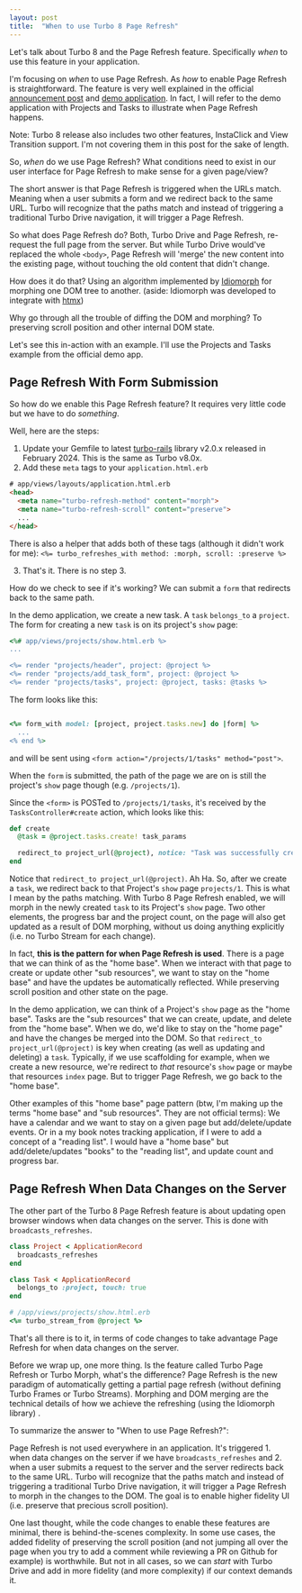 ```yaml
---
layout: post
title:  "When to use Turbo 8 Page Refresh"
---
```


Let's talk about Turbo 8 and the Page Refresh feature. Specifically *when* to use this feature in your application. 

I'm focusing on *when* to use Page Refresh. As *how* to enable Page Refresh is straightforward. The feature is very well explained in the official [announcement post](https://dev.37signals.com/a-happier-happy-path-in-turbo-with-morphing/) and [demo application](https://github.com/basecamp/turbo-8-morphing-demo). In fact, I will refer to the demo application with Projects and Tasks to illustrate when Page Refresh happens.

Note: Turbo 8 release also includes two other features, InstaClick and View Transition support. I'm not covering them in this post for the sake of length.

So, *when* do we use Page Refresh? What conditions need to exist in our user interface for Page Refresh to make sense for a given page/view?

The short answer is that Page Refresh is triggered when the URLs match. Meaning when a user submits a form and we redirect back to the same URL. Turbo will recognize that the paths match and instead of triggering a traditional Turbo Drive navigation, it will trigger a Page Refresh. 

So what does Page Refresh do? Both, Turbo Drive and Page Refresh, re-request the full page from the server. But while Turbo Drive would've replaced the whole `<body>`, Page Refresh will 'merge' the new content into the existing page, without touching the old content that didn't change. 

How does it do that? Using an algorithm implemented by [Idiomorph](https://github.com/bigskysoftware/idiomorph) for morphing one DOM tree to another. (aside: Idiomorph was developed to integrate with [htmx](https://buttondown.email/bhumi/archive/what-is-htmx/))

Why go through all the trouble of diffing the DOM and morphing? To preserving scroll position and other internal DOM state. 

Let's see this in-action with an example. I'll use the Projects and Tasks example from the official demo app. 

## Page Refresh With Form Submission
So how do we enable this Page Refresh feature? It requires very little code but we have to do *something*. 

Well, here are the steps:

1. Update your Gemfile to latest [turbo-rails](https://github.com/hotwired/turbo-rails/releases) library v2.0.x released in February 2024. This is the same as Turbo v8.0x. 
2. Add these `meta` tags to your `application.html.erb`

```html
# app/views/layouts/application.html.erb
<head>
  <meta name="turbo-refresh-method" content="morph">
  <meta name="turbo-refresh-scroll" content="preserve">
  ...
</head>
```

There is also a helper that adds both of these tags (although it didn't work for me): `<%= turbo_refreshes_with method: :morph, scroll: :preserve %>`

3. That's it. There is no step 3.

How do we check to see if it's working? We can submit a `form` that redirects back to the same path. 

In the demo application, we create a new task. A `task` `belongs_to` a `project`. The form for creating a new `task` is on its project's `show` page:

```ruby
<%# app/views/projects/show.html.erb %>
...

<%= render "projects/header", project: @project %>
<%= render "projects/add_task_form", project: @project %>
<%= render "projects/tasks", project: @project, tasks: @tasks %>
```

The form looks like this:

```ruby

<%= form_with model: [project, project.tasks.new] do |form| %>
  ...
<% end %>
```

and will be sent using `<form action="/projects/1/tasks" method="post">`.

When the `form` is submitted, the path of the page we are on is still the project's `show` page though (e.g. `/projects/1`). 

Since the `<form>` is POSTed to `/projects/1/tasks`, it's received by the  `TasksController#create` action, which looks like this:

```ruby
def create
  @task = @project.tasks.create! task_params

  redirect_to project_url(@project), notice: "Task was successfully created."
end
```

Notice that `redirect_to project_url(@project)`. Ah Ha. So, after we create a `task`, we redirect back to that Project's `show` page `projects/1`. This is what I mean by the paths matching. With Turbo 8 Page Refresh enabled, we will morph in the newly created `task` to its Project's `show` page. Two other elements, the progress bar and the project count, on the page will also get updated as a result of DOM morphing, without us doing anything explicitly (i.e. no Turbo Stream for each change).

In fact, **this is the pattern for when Page Refresh is used**. There is a page that we can think of as the "home base". When we interact with that page to create or update other "sub resources", we want to stay on the "home base" and have the updates be automatically reflected. While preserving scroll position and other state on the page. 

In the demo application, we can think of a Project's `show` page as the "home base". Tasks are the "sub resources" that we can create, update, and delete from the "home base". When we do, we'd like to stay on the "home page" and have the changes be merged into the DOM. So that `redirect_to project_url(@project)` is key when creating (as well as updating and deleting) a `task`. Typically, if we use scaffolding for example, when we create a new resource, we're redirect to *that* resource's `show` page or maybe that resources `index` page. But to trigger Page Refresh, we go back to the "home base".

Other examples of this "home base" page pattern (btw, I'm making up the terms "home base" and "sub resources". They are not official terms): We have a calendar and we want to stay on a given page but add/delete/update events. Or in a my book notes tracking application, if I were to add a concept of a "reading list". I would have a "home base" but add/delete/updates "books" to the "reading list", and update count and progress bar.

## Page Refresh When Data Changes on the Server
The other part of the Turbo 8 Page Refresh feature is about updating open browser windows when data changes on the server. This is done with `broadcasts_refreshes`.

```ruby
class Project < ApplicationRecord
  broadcasts_refreshes
end

class Task < ApplicationRecord
  belongs_to :project, touch: true
end

# /app/views/projects/show.html.erb
<%= turbo_stream_from @project %>
```

That's all there is to it, in terms of code changes to take advantage Page Refresh for when data changes on the server. 

Before we wrap up, one more thing. Is the feature called Turbo Page Refresh or Turbo Morph, what's the difference? Page Refresh is the new paradigm of automatically getting a partial page refresh (without defining Turbo Frames or Turbo Streams). Morphing and DOM merging are the technical details of how we achieve the refreshing (using the Idiomorph library) .

To summarize the answer to "When to use Page Refresh?":

Page Refresh is not used everywhere in an application. It's triggered 1. when data changes on the server if we have `broadcasts_refreshes` and 2. when a user submits a request to the server and the server redirects back to the same URL. Turbo will recognize that the paths match and instead of triggering a traditional Turbo Drive navigation, it will trigger a Page Refresh to morph in the changes to the DOM. The goal is to enable higher fidelity UI (i.e. preserve that precious scroll position).

One last thought, while the code changes to enable these features are minimal, there is behind-the-scenes complexity. In some use cases, the added fidelity of preserving the scroll position (and not jumping all over the page when you try to add a comment while reviewing a PR on Github for example) is worthwhile. But not in all cases, so we can *start* with Turbo Drive and add in more fidelity (and more complexity) if our context demands it.
